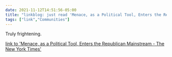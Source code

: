 ```yaml
---
date: 2021-11-12T14:51:56-05:00
title: "linkblog: just read 'Menace, as a Political Tool, Enters the Republican Mainstream - The New York Times'"
tags: ["link","Communities"]
---
```

Truly frightening.
 
[link to 'Menace, as a Political Tool, Enters the Republican Mainstream - The New York Times'](https://www.nytimes.com/2021/11/12/us/politics/republican-violent-rhetoric.html)
